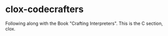 # clox-codecrafters
Following along with the Book "Crafting Interpreters". This is the C section, clox.

